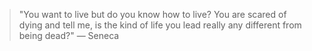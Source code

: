 > "You want to live but do you know how to live? You are scared of dying and tell me, is the kind of life you lead really any different from being dead?" — Seneca

